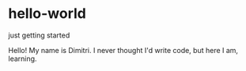 # hello-world
just getting started

Hello! My name is Dimitri. I never thought I'd write code, but here I am, learning.
